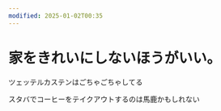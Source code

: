 ```yaml
---
modified: 2025-01-02T00:35
---
```

# 家をきれいにしないほうがいい。

ツェッテルカステンはごちゃごちゃしてる

スタバでコーヒーをテイクアウトするのは馬鹿かもしれない